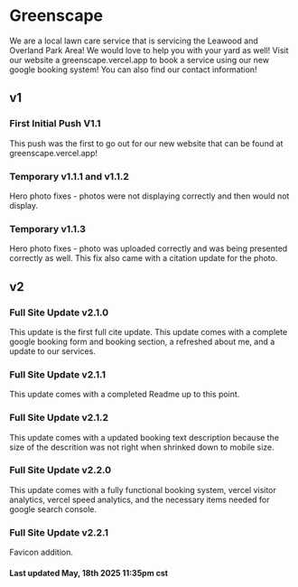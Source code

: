 # Greenscape

We are a local lawn care service that is servicing the Leawood and Overland Park Area! We would love to help you with your yard as well! Visit our website a greenscape.vercel.app to book a service using our new google booking system! You can also find our contact information!

## v1

### First Initial Push V1.1
This push was the first to go out for our new website that can be found at greenscape.vercel.app!

### Temporary v1.1.1 and v1.1.2
Hero photo fixes - photos were not displaying correctly and then would not display.

### Temporary v1.1.3
Hero photo fixes - photo was uploaded correctly and was being presented correctly as well. This fix also came with a citation update for the photo.

## v2

### Full Site Update v2.1.0
This update is the first full cite update. This update comes with a complete google booking form and booking section, a refreshed about me, and a update to our services.

### Full Site Update v2.1.1
This update comes with a completed Readme up to this point.

### Full Site Update v2.1.2
This update comes with a updated booking text description because the size of the descrition was not right when shrinked down to mobile size.

### Full Site Update v2.2.0
This update comes with a fully functional booking system, vercel visitor analytics, vercel speed analytics, and the necessary items needed for google search console.

### Full Site Update v2.2.1
Favicon addition.

#### Last updated May, 18th 2025 11:35pm cst